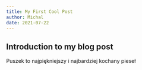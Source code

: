 ```yaml
---
title: My First Cool Post
author: Michal
date: 2021-07-22
---
```


## Introduction to my blog post

Puszek to najpiękniejszy i najbardziej kochany pieseł